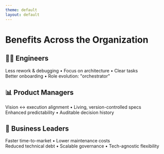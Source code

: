 ```yaml
---
theme: default
layout: default
---
```


# Benefits Across the Organization

## 👨‍💻 Engineers

Less rework & debugging • Focus on architecture • Clear tasks  
Better onboarding • Role evolution: "orchestrator"

## 📊 Product Managers

Vision ↔ execution alignment • Living, version-controlled specs  
Enhanced predictability • Auditable decision history

## 💼 Business Leaders

Faster time-to-market • Lower maintenance costs  
Reduced technical debt • Scalable governance • Tech-agnostic flexibility
